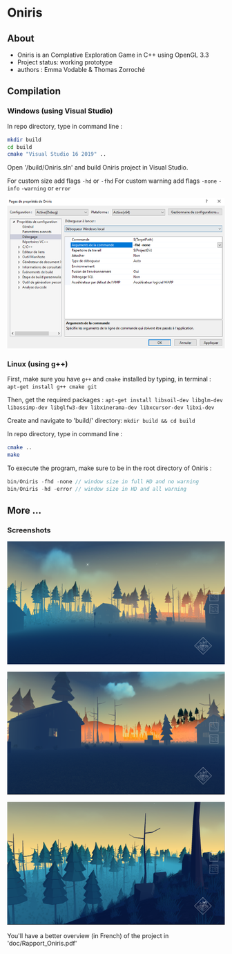 ﻿# Oniris

## About

* Oniris is an Complative Exploration Game in C++ using OpenGL 3.3
* Project status: working prototype
* authors : Emma Vodable & Thomas Zorroché

## Compilation

### Windows (using Visual Studio)

In repo directory, type in command line : 
``` bash
mkdir build
cd build
cmake "Visual Studio 16 2019" ..
```

Open '/build/Oniris.sln' and build Oniris project in Visual Studio.

For custom size add flags `-hd` or `-fhd`
For custom warning add flags `-none` `-info` `-warning` or `error` 

![how to use flag in VS](doc/flagsVS.png)

### Linux (using g++)

First, make sure you have `g++` and `cmake`  installed by typing, in terminal : 
``` apt-get install g++ cmake git ```

Then, get the required packages : 
``` apt-get install libsoil-dev libglm-dev libassimp-dev libglfw3-dev libxinerama-dev libxcursor-dev libxi-dev  ```

Create and navigate to 'build/' directory:
```mkdir build && cd build```

In repo directory, type in command line : 
``` bash
cmake ..
make 
```

To execute the program, make sure to be in the root directory of Oniris :

``` cpp
bin/Oniris -fhd -none // window size in full HD and no warning
bin/Oniris -hd -error // window size in HD and all warning
```

## More ...

### Screenshots

![screenshot01](doc/Oniris01.PNG)

![[screenshot02]](doc/Oniris02.PNG)

![[screenshot03]](doc/Oniris04.PNG)

You'll have a better overview (in French) of the project in 'doc/Rapport_Oniris.pdf' 